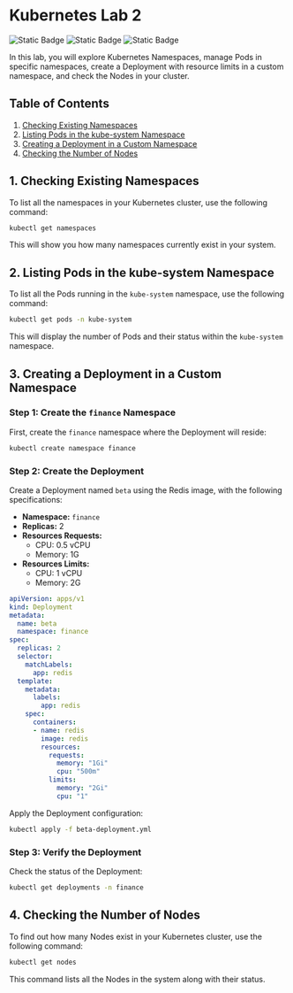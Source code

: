 # Kubernetes Lab 2

![Static Badge](https://img.shields.io/badge/build-Ubuntu-brightgreen?style=flat&logo=ubuntu&label=Linux&labelColor=Orange&color=red) ![Static Badge](https://img.shields.io/badge/redis-7.4.0-orange?style=plastic&logo=redis&labelColor=red) ![Static Badge](https://img.shields.io/badge/Kubernetes-1.30-cyan?style=plastic&logo=kubernetes)

In this lab, you will explore Kubernetes Namespaces, manage Pods in specific namespaces, create a Deployment with resource limits in a custom namespace, and check the Nodes in your cluster.

## Table of Contents
1. [Checking Existing Namespaces](#checking-existing-namespaces)
2. [Listing Pods in the kube-system Namespace](#listing-pods-in-the-kube-system-namespace)
3. [Creating a Deployment in a Custom Namespace](#creating-a-deployment-in-a-custom-namespace)
4. [Checking the Number of Nodes](#checking-the-number-of-nodes)

## 1. Checking Existing Namespaces

To list all the namespaces in your Kubernetes cluster, use the following command:

```bash
kubectl get namespaces
```

This will show you how many namespaces currently exist in your system.

## 2. Listing Pods in the kube-system Namespace

To list all the Pods running in the `kube-system` namespace, use the following command:

```bash
kubectl get pods -n kube-system
```

This will display the number of Pods and their status within the `kube-system` namespace.

## 3. Creating a Deployment in a Custom Namespace

### Step 1: Create the `finance` Namespace

First, create the `finance` namespace where the Deployment will reside:

```bash
kubectl create namespace finance
```

### Step 2: Create the Deployment

Create a Deployment named `beta` using the Redis image, with the following specifications:

- **Namespace:** `finance`
- **Replicas:** 2
- **Resources Requests:**
  - CPU: 0.5 vCPU
  - Memory: 1G
- **Resources Limits:**
  - CPU: 1 vCPU
  - Memory: 2G

```yaml
apiVersion: apps/v1
kind: Deployment
metadata:
  name: beta
  namespace: finance
spec:
  replicas: 2
  selector:
    matchLabels:
      app: redis
  template:
    metadata:
      labels:
        app: redis
    spec:
      containers:
      - name: redis
        image: redis
        resources:
          requests:
            memory: "1Gi"
            cpu: "500m"
          limits:
            memory: "2Gi"
            cpu: "1"
```

Apply the Deployment configuration:

```bash
kubectl apply -f beta-deployment.yml
```

### Step 3: Verify the Deployment

Check the status of the Deployment:

```bash
kubectl get deployments -n finance
```

## 4. Checking the Number of Nodes

To find out how many Nodes exist in your Kubernetes cluster, use the following command:

```bash
kubectl get nodes
```

This command lists all the Nodes in the system along with their status.

